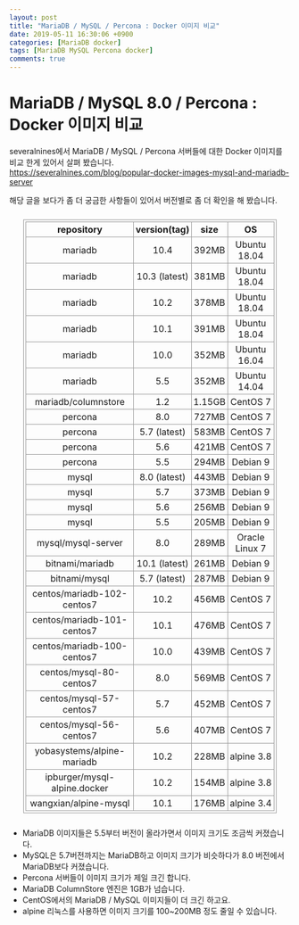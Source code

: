 ```yaml
---
layout: post
title: "MariaDB / MySQL / Percona : Docker 이미지 비교"
date: 2019-05-11 16:30:06 +0900
categories: [MariaDB docker]
tags: [MariaDB MySQL Percona docker]
comments: true
---
```

# MariaDB / MySQL 8.0 / Percona : Docker 이미지 비교

severalnines에서 MariaDB / MySQL / Percona 서버들에 대한 Docker 이미지를 비교 한게 있어서 살펴 봤습니다.  
https://severalnines.com/blog/popular-docker-images-mysql-and-mariadb-server

해당 글을 보다가 좀 더 궁금한 사항들이 있어서 버전별로 좀 더 확인을 해 봤습니다.  


<style>
table {width:90%;margin:5%;border:1px solid #999999;padding:3px;}
th, td {border:1px solid #999999;padding:3px;text-align:center;}
</style>


<table>
<tr><th>repository</th><th>version(tag)</th><th>size</th><th>OS</th></tr>
<tr><td>mariadb</td><td>10.4</td><td>392MB</td><td>Ubuntu 18.04</td></tr>
<tr><td>mariadb</td><td>10.3 (latest)</td><td>381MB</td><td>Ubuntu 18.04</td></tr>
<tr><td>mariadb</td><td>10.2</td><td>378MB</td><td>Ubuntu 18.04</td></tr>
<tr><td>mariadb</td><td>10.1</td><td>391MB</td><td>Ubuntu 18.04</td></tr>
<tr><td>mariadb</td><td>10.0</td><td>352MB</td><td>Ubuntu 16.04</td></tr>
<tr><td>mariadb</td><td>5.5</td><td>352MB</td><td>Ubuntu 14.04</td></tr>
<tr><td>mariadb/columnstore</td><td>1.2</td><td>1.15GB</td><td>CentOS 7</td></tr>
<tr><td>percona</td><td>8.0</td><td>727MB</td><td>CentOS 7</td></tr>
<tr><td>percona</td><td>5.7 (latest)</td><td>583MB</td><td>CentOS 7</td></tr>
<tr><td>percona</td><td>5.6</td><td>421MB</td><td>CentOS 7</td></tr>
<tr><td>percona</td><td>5.5</td><td>294MB</td><td>Debian 9</td></tr>
<tr><td>mysql</td><td>8.0 (latest)</td><td>443MB</td><td>Debian 9</td></tr>
<tr><td>mysql</td><td>5.7</td><td>373MB</td><td>Debian 9</td></tr>
<tr><td>mysql</td><td>5.6</td><td>256MB</td><td>Debian 9</td></tr>
<tr><td>mysql</td><td>5.5</td><td>205MB</td><td>Debian 9</td></tr>
<tr><td>mysql/mysql-server</td><td>8.0</td><td>289MB</td><td>Oracle Linux 7</td></tr>
<tr><td>bitnami/mariadb</td><td>10.1 (latest)</td><td>261MB</td><td>Debian 9</td></tr>
<tr><td>bitnami/mysql</td><td>5.7 (latest)</td><td>287MB</td><td>Debian 9</td></tr>
<tr><td>centos/mariadb-102-centos7</td><td>10.2</td><td>456MB</td><td>CentOS 7</td></tr>
<tr><td>centos/mariadb-101-centos7</td><td>10.1</td><td>476MB</td><td>CentOS 7</td></tr>
<tr><td>centos/mariadb-100-centos7</td><td>10.0</td><td>439MB</td><td>CentOS 7</td></tr>
<tr><td>centos/mysql-80-centos7</td><td>8.0</td><td>569MB</td><td>CentOS 7</td></tr>
<tr><td>centos/mysql-57-centos7</td><td>5.7</td><td>452MB</td><td>CentOS 7</td></tr>
<tr><td>centos/mysql-56-centos7</td><td>5.6</td><td>407MB</td><td>CentOS 7</td></tr>
<tr><td>yobasystems/alpine-mariadb</td><td>10.2</td><td>228MB</td><td>alpine 3.8</td></tr>
<tr><td>ipburger/mysql-alpine.docker</td><td>10.2</td><td>154MB</td><td>alpine 3.8</td></tr>
<tr><td>wangxian/alpine-mysql</td><td>10.1</td><td>176MB</td><td> alpine 3.4</td></tr>
</table>  
  
  
    


* MariaDB 이미지들은 5.5부터 버전이 올라가면서 이미지 크기도 조금씩 커졌습니다.
* MySQL은 5.7버전까지는 MariaDB하고 이미지 크기가 비슷하다가 8.0 버전에서 MariaDB보다 커졌습니다.
* Percona 서버들이 이미지 크기가 제일 크긴 합니다.
* MariaDB ColumnStore 엔진은 1GB가 넘습니다.
* CentOS에서의 MariaDB / MySQL 이미지들이 더 크긴 하고요.
* alpine 리눅스를 사용하면 이미지 크기를 100~200MB 정도 줄일 수 있습니다.